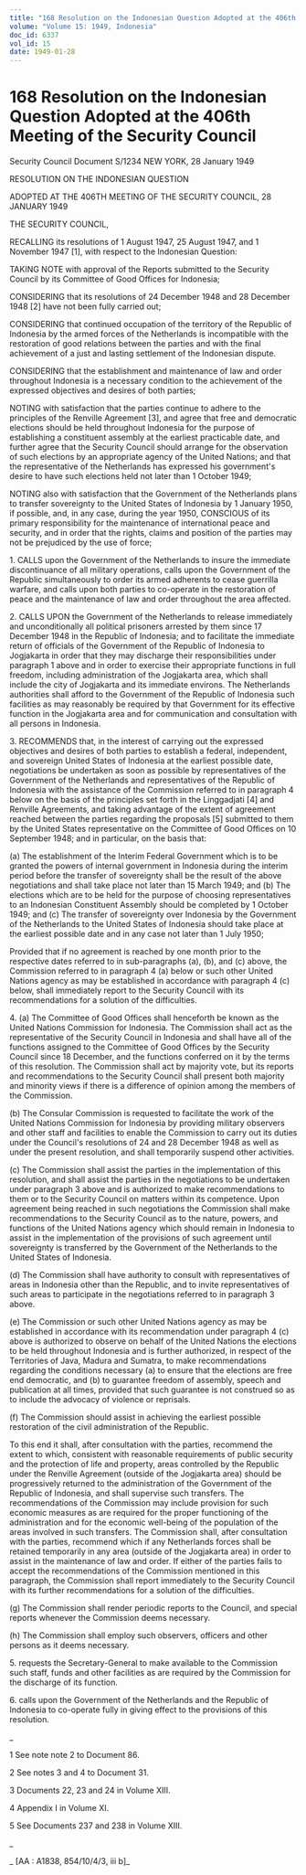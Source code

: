 ```yaml
---
title: "168 Resolution on the Indonesian Question Adopted at the 406th Meeting of the Security Council"
volume: "Volume 15: 1949, Indonesia"
doc_id: 6337
vol_id: 15
date: 1949-01-28
---
```


# 168 Resolution on the Indonesian Question Adopted at the 406th Meeting of the Security Council

Security Council Document S/1234 NEW YORK, 28 January 1949

RESOLUTION ON THE INDONESIAN QUESTION

ADOPTED AT THE 406TH MEETING OF THE SECURITY COUNCIL, 28 JANUARY 1949

THE SECURITY COUNCIL,

RECALLING its resolutions of 1 August 1947, 25 August 1947, and 1 November 1947 [1], with respect to the Indonesian Question:

TAKING NOTE with approval of the Reports submitted to the Security Council by its Committee of Good Offices for Indonesia;

CONSIDERING that its resolutions of 24 December 1948 and 28 December 1948 [2] have not been fully carried out;

CONSIDERING that continued occupation of the territory of the Republic of Indonesia by the armed forces of the Netherlands is incompatible with the restoration of good relations between the parties and with the final achievement of a just and lasting settlement of the Indonesian dispute.

CONSIDERING that the establishment and maintenance of law and order throughout Indonesia is a necessary condition to the achievement of the expressed objectives and desires of both parties;

NOTING with satisfaction that the parties continue to adhere to the principles of the Renville Agreement [3], and agree that free and democratic elections should be held throughout Indonesia for the purpose of establishing a constituent assembly at the earliest practicable date, and further agree that the Security Council should arrange for the observation of such elections by an appropriate agency of the United Nations; and that the representative of the Netherlands has expressed his government's desire to have such elections held not later than 1 October 1949;

NOTING also with satisfaction that the Government of the Netherlands plans to transfer sovereignty to the United States of Indonesia by 1 January 1950, if possible, and, in any case, during the year 1950, CONSCIOUS of its primary responsibility for the maintenance of international peace and security, and in order that the rights, claims and position of the parties may not be prejudiced by the use of force;

1\. CALLS upon the Government of the Netherlands to insure the immediate discontinuance of all military operations, calls upon the Government of the Republic simultaneously to order its armed adherents to cease guerrilla warfare, and calls upon both parties to co-operate in the restoration of peace and the maintenance of law and order throughout the area affected.

2\. CALLS UPON the Government of the Netherlands to release immediately and unconditionally all political prisoners arrested by them since 17 December 1948 in the Republic of Indonesia; and to facilitate the immediate return of officials of the Government of the Republic of Indonesia to Jogjakarta in order that they may discharge their responsibilities under paragraph 1 above and in order to exercise their appropriate functions in full freedom, including administration of the Jogjakarta area, which shall include the city of Jogjakarta and its immediate environs. The Netherlands authorities shall afford to the Government of the Republic of Indonesia such facilities as may reasonably be required by that Government for its effective function in the Jogjakarta area and for communication and consultation with all persons in Indonesia.

3\. RECOMMENDS that, in the interest of carrying out the expressed objectives and desires of both parties to establish a federal, independent, and sovereign United States of Indonesia at the earliest possible date, negotiations be undertaken as soon as possible by representatives of the Government of the Netherlands and representatives of the Republic of Indonesia with the assistance of the Commission referred to in paragraph 4 below on the basis of the principles set forth in the Linggadjati [4] and Renville Agreements, and taking advantage of the extent of agreement reached between the parties regarding the proposals [5] submitted to them by the United States representative on the Committee of Good Offices on 10 September 1948; and in particular, on the basis that:

(a) The establishment of the Interim Federal Government which is to be granted the powers of internal government in Indonesia during the interim period before the transfer of sovereignty shall be the result of the above negotiations and shall take place not later than 15 March 1949; and (b) The elections which are to be held for the purpose of choosing representatives to an Indonesian Constituent Assembly should be completed by 1 October 1949; and (c) The transfer of sovereignty over Indonesia by the Government of the Netherlands to the United States of Indonesia should take place at the earliest possible date and in any case not later than 1 July 1950;

Provided that if no agreement is reached by one month prior to the respective dates referred to in sub-paragraphs (a), (b), and (c) above, the Commission referred to in paragraph 4 (a) below or such other United Nations agency as may be established in accordance with paragraph 4 (c) below, shall immediately report to the Security Council with its recommendations for a solution of the difficulties.

4\. (a) The Committee of Good Offices shall henceforth be known as the United Nations Commission for Indonesia. The Commission shall act as the representative of the Security Council in Indonesia and shall have all of the functions assigned to the Committee of Good Offices by the Security Council since 18 December, and the functions conferred on it by the terms of this resolution. The Commission shall act by majority vote, but its reports and recommendations to the Security Council shall present both majority and minority views if there is a difference of opinion among the members of the Commission.

(b) The Consular Commission is requested to facilitate the work of the United Nations Commission for Indonesia by providing military observers and other staff and facilities to enable the Commission to carry out its duties under the Council's resolutions of 24 and 28 December 1948 as well as under the present resolution, and shall temporarily suspend other activities.

(c) The Commission shall assist the parties in the implementation of this resolution, and shall assist the parties in the negotiations to be undertaken under paragraph 3 above and is authorized to make recommendations to them or to the Security Council on matters within its competence. Upon agreement being reached in such negotiations the Commission shall make recommendations to the Security Council as to the nature, powers, and functions of the United Nations agency which should remain in Indonesia to assist in the implementation of the provisions of such agreement until sovereignty is transferred by the Government of the Netherlands to the United States of Indonesia.

(d) The Commission shall have authority to consult with representatives of areas in Indonesia other than the Republic, and to invite representatives of such areas to participate in the negotiations referred to in paragraph 3 above.

(e) The Commission or such other United Nations agency as may be established in accordance with its recommendation under paragraph 4 (c) above is authorized to observe on behalf of the United Nations the elections to be held throughout Indonesia and is further authorized, in respect of the Territories of Java, Madura and Sumatra, to make recommendations regarding the conditions necessary (a) to ensure that the elections are free end democratic, and (b) to guarantee freedom of assembly, speech and publication at all times, provided that such guarantee is not construed so as to include the advocacy of violence or reprisals.

(f) The Commission should assist in achieving the earliest possible restoration of the civil administration of the Republic.

To this end it shall, after consultation with the parties, recommend the extent to which, consistent with reasonable requirements of public security and the protection of life and property, areas controlled by the Republic under the Renville Agreement (outside of the Jogjakarta area) should be progressively returned to the administration of the Government of the Republic of Indonesia, and shall supervise such transfers. The recommendations of the Commission may include provision for such economic measures as are required for the proper functioning of the administration and for the economic well-being of the population of the areas involved in such transfers. The Commission shall, after consultation with the parties, recommend which if any Netherlands forces shall be retained temporarily in any area (outside of the Jogjakarta area) in order to assist in the maintenance of law and order. If either of the parties fails to accept the recommendations of the Commission mentioned in this paragraph, the Commission shall report immediately to the Security Council with its further recommendations for a solution of the difficulties.

(g) The Commission shall render periodic reports to the Council, and special reports whenever the Commission deems necessary.

(h) The Commission shall employ such observers, officers and other persons as it deems necessary.

5\. requests the Secretary-General to make available to the Commission such staff, funds and other facilities as are required by the Commission for the discharge of its function.

6\. calls upon the Government of the Netherlands and the Republic of Indonesia to co-operate fully in giving effect to the provisions of this resolution.

_

1 See note note 2 to Document 86.

2 See notes 3 and 4 to Document 31.

3 Documents 22, 23 and 24 in Volume XIII.

4 Appendix I in Volume XI.

5 See Documents 237 and 238 in Volume XIII.

_

_ [AA : A1838, 854/10/4/3, iii b]_
